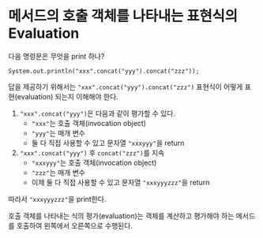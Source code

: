 # 메서드의 호출 객체를 나타내는 표현식의 Evaluation

다음 명령문은 무엇을 print 하나?
```
System.out.println("xxx".concat("yyy").concat("zzz"));
```

답을 제공하기 위해서는 `"xxx".concat("yyy").concat("zzz")` 표현식이 어떻게 표현(evaluation) 되는지 이해해야 한다.

1. `"xxx".concat("yyy")`은 다음과 같이 평가할 수 있다.
   - `"xxx"`는 호출 객체(invocation object)
   - `"yyy"`는 매개 변수
   - 둘 다 직접 사용할 수 있고 문자열 `"xxxyyy"`을 return
2. `"xxx".concat("yyy")` 후 `concat("zzz")`를 지속
   - `"xxxyyy"`는 호출 객체(invocation object)
   - `"zzz"`는 매개 변수
   - 이제 둘 다 직접 사용할 수 있고 문자열 `"xxxyyyzzz"`을 return

따라서 `"xxxyyyzzz"`을 print한다.

호출 객체를 나타내는 식의 평가(evaluation)는 객체를 계산하고 평가해야 하는 메서드를 호출하여 왼쪽에서 오른쪽으로 수행된다. 
